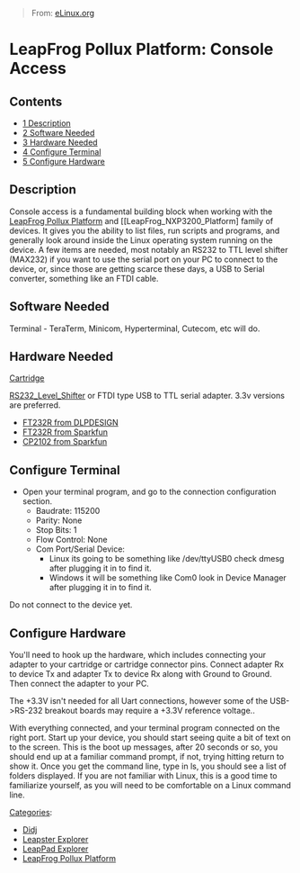 > From: [eLinux.org](http://eLinux.org/LeapFrog_Pollux_Platform:_Console_Access "http://eLinux.org/LeapFrog_Pollux_Platform:_Console_Access")


# LeapFrog Pollux Platform: Console Access



## Contents

-   [1 Description](#description)
-   [2 Software Needed](#software-needed)
-   [3 Hardware Needed](#hardware-needed)
-   [4 Configure Terminal](#configure-terminal)
-   [5 Configure Hardware](#configure-hardware)

## Description

Console access is a fundamental building block when working with the
[LeapFrog Pollux
Platform](http://eLinux.org/LeapFrog_Pollux_Platform "LeapFrog Pollux Platform") and
[[LeapFrog\_NXP3200\_Platform] family of devices. It gives you the
ability to list files, run scripts and programs, and generally look
around inside the Linux operating system running on the device. A few
items are needed, most notably an RS232 to TTL level shifter (MAX232) if
you want to use the serial port on your PC to connect to the device, or,
since those are getting scarce these days, a USB to Serial converter,
something like an FTDI cable.

## Software Needed

Terminal - TeraTerm, Minicom, Hyperterminal, Cutecom, etc will do.

## Hardware Needed

[Cartridge](http://eLinux.org/LeapFrog_Pollux_Platform:_Cartridge "LeapFrog Pollux Platform: Cartridge")

[RS232\_Level\_Shifter](http://eLinux.org/RS232_Level_Shifter "RS232 Level Shifter") or
FTDI type USB to TTL serial adapter. 3.3v versions are preferred.

-   [FT232R from DLPDESIGN](http://www.dlpdesign.com/usb/usb232r.shtml)
-   [FT232R from
    Sparkfun](http://www.sparkfun.com/commerce/product_info.php?products_id=718)
-   [CP2102 from
    Sparkfun](http://www.sparkfun.com/commerce/product_info.php?products_id=8531)

## Configure Terminal

-   Open your terminal program, and go to the connection configuration
    section.
    -   Baudrate: 115200
    -   Parity: None
    -   Stop Bits: 1
    -   Flow Control: None
    -   Com Port/Serial Device:
        -   Linux its going to be something like /dev/ttyUSB0 check
            dmesg after plugging it in to find it.
        -   Windows it will be something like Com0 look in Device
            Manager after plugging it in to find it.

Do not connect to the device yet.

## Configure Hardware

You'll need to hook up the hardware, which includes connecting your
adapter to your cartridge or cartridge connector pins. Connect adapter
Rx to device Tx and adapter Tx to device Rx along with Ground to Ground.
Then connect the adapter to your PC.

The +3.3V isn't needed for all Uart connections, however some of the
USB-\>RS-232 breakout boards may require a +3.3V reference voltage..

With everything connected, and your terminal program connected on the
right port. Start up your device, you should start seeing quite a bit of
text on to the screen. This is the boot up messages, after 20 seconds or
so, you should end up at a familiar command prompt, if not, trying
hitting return to show it. Once you get the command line, type in ls,
you should see a list of folders displayed. If you are not familiar with
Linux, this is a good time to familiarize yourself, as you will need to
be comfortable on a Linux command line.


[Categories](http://eLinux.org/Special:Categories "Special:Categories"):

-   [Didj](http://eLinux.org/Category:Didj "Category:Didj")
-   [Leapster
    Explorer](http://eLinux.org/Category:Leapster_Explorer "Category:Leapster Explorer")
-   [LeapPad
    Explorer](http://eLinux.org/index.php?title=Category:LeapPad_Explorer&action=edit&redlink=1 "Category:LeapPad Explorer (page does not exist)")
-   [LeapFrog Pollux
    Platform](http://eLinux.org/index.php?title=Category:LeapFrog_Pollux_Platform&action=edit&redlink=1 "Category:LeapFrog Pollux Platform (page does not exist)")

